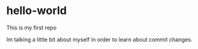 # hello-world
This is my first repo

Im talking a little bit about myself in order to  learn about commit changes.
